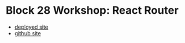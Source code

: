 # Block 28 Workshop: React Router

- [deployed site](https://68110f0e263ec543bf58370c--tourmaline-fudge-ddce6b.netlify.app/)
- [github site](https://github.com/chelsea-here/fullstack-block28-Unit3.ReactRouter)